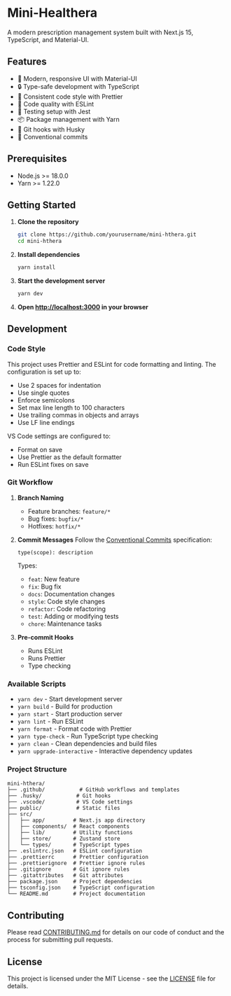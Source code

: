 # Mini-Healthera

A modern prescription management system built with Next.js 15, TypeScript, and Material-UI.

## Features

- 📱 Modern, responsive UI with Material-UI
- 🔒 Type-safe development with TypeScript
- 🎨 Consistent code style with Prettier
- 🚨 Code quality with ESLint
- 🧪 Testing setup with Jest
- 📦 Package management with Yarn
- 🔄 Git hooks with Husky
- 🎯 Conventional commits

## Prerequisites

- Node.js >= 18.0.0
- Yarn >= 1.22.0

## Getting Started

1. **Clone the repository**

   ```bash
   git clone https://github.com/yourusername/mini-hthera.git
   cd mini-hthera
   ```

2. **Install dependencies**

   ```bash
   yarn install
   ```

3. **Start the development server**

   ```bash
   yarn dev
   ```

4. **Open [http://localhost:3000](http://localhost:3000) in your browser**

## Development

### Code Style

This project uses Prettier and ESLint for code formatting and linting. The configuration is set up to:

- Use 2 spaces for indentation
- Use single quotes
- Enforce semicolons
- Set max line length to 100 characters
- Use trailing commas in objects and arrays
- Use LF line endings

VS Code settings are configured to:

- Format on save
- Use Prettier as the default formatter
- Run ESLint fixes on save

### Git Workflow

1. **Branch Naming**

   - Feature branches: `feature/*`
   - Bug fixes: `bugfix/*`
   - Hotfixes: `hotfix/*`

2. **Commit Messages**
   Follow the [Conventional Commits](https://www.conventionalcommits.org/) specification:

   ```
   type(scope): description
   ```

   Types:

   - `feat`: New feature
   - `fix`: Bug fix
   - `docs`: Documentation changes
   - `style`: Code style changes
   - `refactor`: Code refactoring
   - `test`: Adding or modifying tests
   - `chore`: Maintenance tasks

3. **Pre-commit Hooks**
   - Runs ESLint
   - Runs Prettier
   - Type checking

### Available Scripts

- `yarn dev` - Start development server
- `yarn build` - Build for production
- `yarn start` - Start production server
- `yarn lint` - Run ESLint
- `yarn format` - Format code with Prettier
- `yarn type-check` - Run TypeScript type checking
- `yarn clean` - Clean dependencies and build files
- `yarn upgrade-interactive` - Interactive dependency updates

### Project Structure

```
mini-hthera/
├── .github/           # GitHub workflows and templates
├── .husky/           # Git hooks
├── .vscode/          # VS Code settings
├── public/           # Static files
├── src/
│   ├── app/         # Next.js app directory
│   ├── components/  # React components
│   ├── lib/         # Utility functions
│   ├── store/       # Zustand store
│   └── types/       # TypeScript types
├── .eslintrc.json   # ESLint configuration
├── .prettierrc      # Prettier configuration
├── .prettierignore  # Prettier ignore rules
├── .gitignore       # Git ignore rules
├── .gitattributes   # Git attributes
├── package.json     # Project dependencies
├── tsconfig.json    # TypeScript configuration
└── README.md        # Project documentation
```

## Contributing

Please read [CONTRIBUTING.md](CONTRIBUTING.md) for details on our code of conduct and the process for submitting pull requests.

## License

This project is licensed under the MIT License - see the [LICENSE](LICENSE) file for details.
